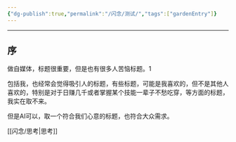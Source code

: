 ```yaml
---
{"dg-publish":true,"permalink":"/闪念/测试/","tags":["gardenEntry"]}
---
```



---


## 序
做自媒体，标题很重要，但是也有很多人苦恼标题。1

包括我，也经常会觉得吸引人的标题，有些标题，可能是我喜欢的，但不是其他人喜欢的，特别是对于日赚几千或者掌握某个技能一辈子不愁吃穿，等方面的标题，我实在取不来。

但是AI可以，取一个符合我们心意的标题，也符合大众需求。

[[闪念/思考\|思考]]
